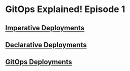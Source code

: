 # GitOps Explained! Episode 1
## [Imperative Deployments](./imperative/)
## [Declarative Deployments](./declarative/)
## [GitOps Deployments](./gitops/)